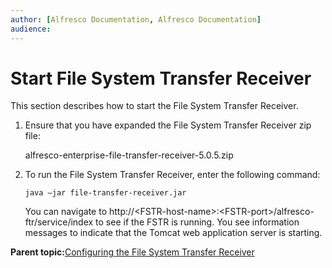 ```yaml
---
author: [Alfresco Documentation, Alfresco Documentation]
audience: 
---
```


# Start File System Transfer Receiver

This section describes how to start the File System Transfer Receiver.

1.  Ensure that you have expanded the File System Transfer Receiver zip file:

    alfresco-enterprise-file-transfer-receiver-5.0.5.zip

2.  To run the File System Transfer Receiver, enter the following command:

    ```
    java –jar file-transfer-receiver.jar
    ```

    You can navigate to http://<FSTR-host-name\>:<FSTR-port\>/alfresco-ftr/service/index to see if the FSTR is running. You see information messages to indicate that the Tomcat web application server is starting.


**Parent topic:**[Configuring the File System Transfer Receiver](../concepts/FSTR-intro.md)

